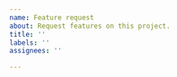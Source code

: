 ```yaml
---
name: Feature request
about: Request features on this project.
title: ''
labels: ''
assignees: ''

---
```



